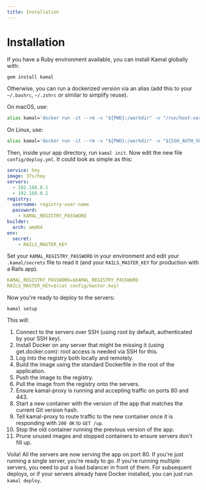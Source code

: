 ```yaml
---
title: Installation
---
```


# Installation

If you have a Ruby environment available, you can install Kamal globally with:

```sh
gem install kamal
```

Otherwise, you can run a dockerized version via an alias (add this to your `~/.bashrc`, `~/.zshrc` or similar to simplify reuse).

On macOS, use:

```sh
alias kamal='docker run -it --rm -v "${PWD}:/workdir" -v "/run/host-services/ssh-auth.sock:/run/host-services/ssh-auth.sock" -e SSH_AUTH_SOCK="/run/host-services/ssh-auth.sock" -v /var/run/docker.sock:/var/run/docker.sock ghcr.io/basecamp/kamal:latest'
```

On Linux, use:

```sh
alias kamal='docker run -it --rm -v "${PWD}:/workdir" -v "${SSH_AUTH_SOCK}:/ssh-agent" -v /var/run/docker.sock:/var/run/docker.sock -e "SSH_AUTH_SOCK=/ssh-agent" ghcr.io/basecamp/kamal:latest'
```

Then, inside your app directory, run `kamal init`. Now edit the new file `config/deploy.yml`. It could look as simple as this:

```yaml
service: hey
image: 37s/hey
servers:
  - 192.168.0.1
  - 192.168.0.2
registry:
  username: registry-user-name
  password:
    - KAMAL_REGISTRY_PASSWORD
builder:
  arch: amd64
env:
  secret:
    - RAILS_MASTER_KEY
```

Set your `KAMAL_REGISTRY_PASSWORD` in your environment and edit your `.kamal/secrets` file to read it (and your `RAILS_MASTER_KEY` for production with a Rails app).

```yaml
KAMAL_REGISTRY_PASSWORD=$KAMAL_REGISTRY_PASSWORD
RAILS_MASTER_KEY=$(cat config/master.key)
```

Now you're ready to deploy to the servers:

```
kamal setup
```

This will:

1. Connect to the servers over SSH (using root by default, authenticated by your SSH key).
2. Install Docker on any server that might be missing it (using get.docker.com): root access is needed via SSH for this.
3. Log into the registry both locally and remotely.
4. Build the image using the standard Dockerfile in the root of the application.
5. Push the image to the registry.
6. Pull the image from the registry onto the servers.
7. Ensure kamal-proxy is running and accepting traffic on ports 80 and 443.
8. Start a new container with the version of the app that matches the current Git version hash.
9. Tell kamal-proxy to route traffic to the new container once it is responding with `200 OK` to `GET /up`.
10. Stop the old container running the previous version of the app.
11. Prune unused images and stopped containers to ensure servers don't fill up.

Voila! All the servers are now serving the app on port 80. If you're just running a single server, you're ready to go. If you're running multiple servers, you need to put a load balancer in front of them. For subsequent deploys, or if your servers already have Docker installed, you can just run `kamal deploy`.
